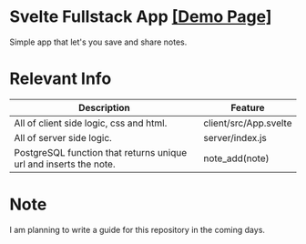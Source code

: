 # Svelte Fullstack App [\[Demo Page\]](https://qintarp.github.io/svelte-fullstack-demo)

Simple app that let's you save and share notes.

# Relevant Info
|Description|Feature|
|---|---|
| All of client side logic, css and html.  | client/src/App.svelte   |
| All of server side logic. | server/index.js  |
| PostgreSQL function that returns unique url and inserts the note. | note_add(note)  |

# Note
I am planning to write a guide for this repository in the coming days.
